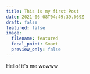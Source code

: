 ```yaml
---
title: This is my first Post
date: 2021-06-08T04:49:39.069Z
draft: false
featured: false
image:
  filename: featured
  focal_point: Smart
  preview_only: false
---
```

Hello! it's me wowww